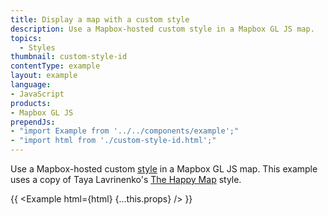 ```yaml
---
title: Display a map with a custom style
description: Use a Mapbox-hosted custom style in a Mapbox GL JS map.
topics:
  - Styles
thumbnail: custom-style-id
contentType: example
layout: example
language:
- JavaScript
products:
- Mapbox GL JS
prependJs:
- "import Example from '../../components/example';"
- "import html from './custom-style-id.html';"
---
```


Use a Mapbox-hosted custom [style](/help/glossary/style/) in a Mapbox GL JS map. This example uses a copy of Taya Lavrinenko's [The Happy Map](https://blog.mapbox.com/doh-making-a-simspons-inspired-map-with-expressions-86e633b61ede) style.

{{ <Example html={html} {...this.props} /> }}
